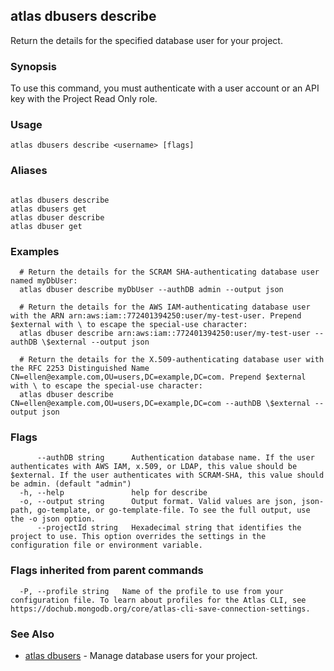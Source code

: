 ## atlas dbusers describe

Return the details for the specified database user for your project.


### Synopsis

To use this command, you must authenticate with a user account or an API key with the Project Read Only role.


### Usage
```
atlas dbusers describe <username> [flags]
```

### Aliases
```

atlas dbusers describe
atlas dbusers get
atlas dbuser describe
atlas dbuser get
```

### Examples

```
  # Return the details for the SCRAM SHA-authenticating database user named myDbUser:
  atlas dbuser describe myDbUser --authDB admin --output json

  # Return the details for the AWS IAM-authenticating database user with the ARN arn:aws:iam::772401394250:user/my-test-user. Prepend $external with \ to escape the special-use character:
  atlas dbuser describe arn:aws:iam::772401394250:user/my-test-user --authDB \$external --output json

  # Return the details for the X.509-authenticating database user with the RFC 2253 Distinguished Name CN=ellen@example.com,OU=users,DC=example,DC=com. Prepend $external with \ to escape the special-use character:
  atlas dbuser describe CN=ellen@example.com,OU=users,DC=example,DC=com --authDB \$external --output json
```


### Flags

```
      --authDB string      Authentication database name. If the user authenticates with AWS IAM, x.509, or LDAP, this value should be $external. If the user authenticates with SCRAM-SHA, this value should be admin. (default "admin")
  -h, --help               help for describe
  -o, --output string      Output format. Valid values are json, json-path, go-template, or go-template-file. To see the full output, use the -o json option.
      --projectId string   Hexadecimal string that identifies the project to use. This option overrides the settings in the configuration file or environment variable.

```


### Flags inherited from parent commands

```
  -P, --profile string   Name of the profile to use from your configuration file. To learn about profiles for the Atlas CLI, see https://dochub.mongodb.org/core/atlas-cli-save-connection-settings.

```

### See Also


* [atlas dbusers](atlas_dbusers.md)	- Manage database users for your project.



